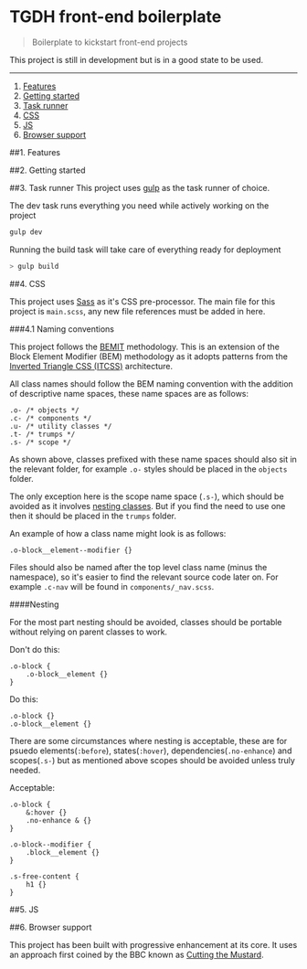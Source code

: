 # TGDH front-end boilerplate

> Boilerplate to kickstart front-end projects

This project is still in development but is in a good state to be used.

* * *

1. [Features](#1-features)  
2. [Getting started](#2-getting-started)
3. [Task runner](#3-task-runner)
4. [CSS](#4-CSS)
5. [JS](#5-JS)
6. [Browser support](#6-browser-support)

##1. Features

##2. Getting started

##3. Task runner
This project uses [gulp](http://gulpjs.com/) as the task runner of choice.

The dev task runs everything you need while actively working on the project
```bash
gulp dev
```

Running the build task will take care of everything ready for deployment
```bash
> gulp build
```

##4. CSS

This project uses [Sass](http://sass-lang.com/) as it's CSS pre-processor. The main file for this project is `main.scss`, any new file references must be added in here.


###4.1 Naming conventions

This project follows the [BEMIT](http://csswizardry.com/2015/08/bemit-taking-the-bem-naming-convention-a-step-further/) methodology. This is an extension of the Block Element Modifier (BEM) methodology as it adopts patterns from the [Inverted Triangle CSS (ITCSS)](https://twitter.com/itcss_io) architecture.

All class names should follow the BEM naming convention with the addition of descriptive name spaces, these name spaces are as follows:

```
.o- /* objects */
.c- /* components */
.u- /* utility classes */
.t- /* trumps */
.s- /* scope */
```

As shown above, classes prefixed with these name spaces should also sit in the relevant folder, for example `.o-` styles should be placed in the `objects` folder.

The only exception here is the scope name space (`.s-`), which should be avoided as it involves [nesting classes](#nesting). But if you find the need to use one then it should be placed in the `trumps` folder.

An example of how a class name might look is as follows:

```
.o-block__element--modifier {}
```

Files should also be named after the top level class name (minus the namespace), so it's easier to find the relevant source code later on. For example `.c-nav` will be found in `components/_nav.scss`.

####Nesting

For the most part nesting should be avoided, classes should be portable without relying on parent classes to work.

Don't do this:
```
.o-block {
    .o-block__element {}
}
```
Do this:
```
.o-block {}
.o-block__element {}
```

There are some circumstances where nesting is acceptable, these are for psuedo elements(`:before`), states(`:hover`), dependencies(`.no-enhance`) and scopes(`.s-`) but as mentioned above scopes should be avoided unless truly needed.

Acceptable:
```
.o-block {
    &:hover {}
    .no-enhance & {}
}

.o-block--modifier {
    .block__element {}
}

.s-free-content {
    h1 {}
}

```

##5. JS

##6. Browser support

This project has been built with progressive enhancement at its core. It uses an approach first coined by the BBC known as [Cutting the Mustard](http://responsivenews.co.uk/post/18948466399/cutting-the-mustard).
